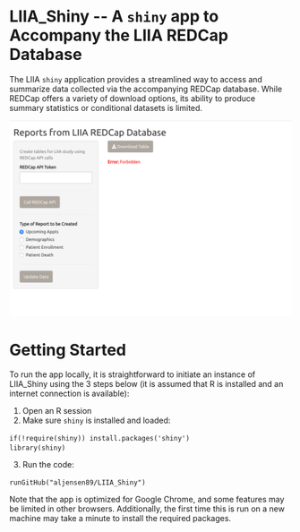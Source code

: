 # LIIA_Shiny -- A `shiny` app to Accompany the LIIA REDCap Database

The LIIA `shiny` application provides a streamlined way to access and summarize data collected via the accompanying REDCap database. While REDCap offers a variety of download options, its ability to produce summary statistics or conditional datasets is limited.

![App Screenshot](figures/app_screenshot.PNG)

# Getting Started

To run the app locally, it is straightforward to initiate an instance of LIIA_Shiny using the 3 steps below (it is assumed that R is installed and an internet connection is available):

1) Open an R session
2) Make sure `shiny` is installed and loaded:

`if(!require(shiny)) install.packages('shiny')`  
`library(shiny)`

3) Run the code: 

`
runGitHub("aljensen89/LIIA_Shiny")
`

Note that the app is optimized for Google Chrome, and some features may be limited in other browsers. Additionally, the first time this is run on a new machine may take a minute to install the required packages.
